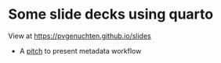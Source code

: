 # Some slide decks using quarto

View at https://pvgenuchten.github.io/slides

- A [pitch](https://pvgenuchten.github.io/slides/pitch-battle) to present metadata workflow
